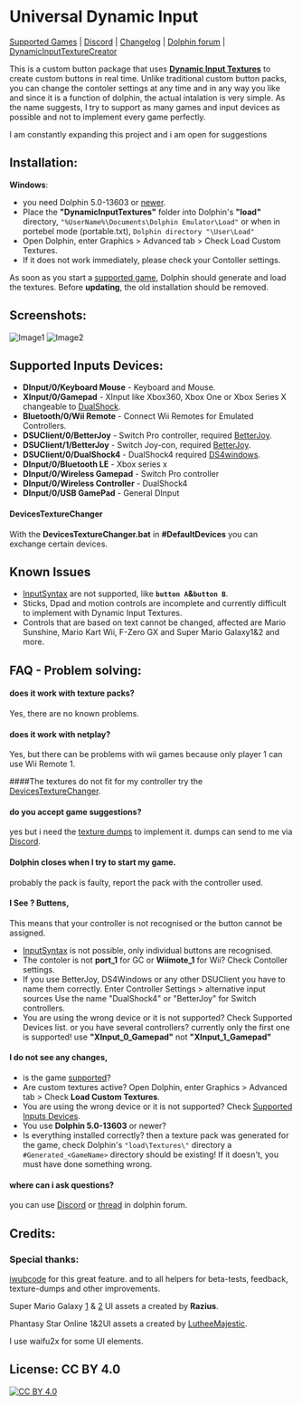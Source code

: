 # Universal Dynamic Input
[Supported Games](https://github.com/Venomalia/UniversalDynamicInput/blob/master/Games.md) | [Discord](https://discord.gg/vEQYMPxgSR) | [Changelog](https://github.com/Venomalia/UniversalDynamicInput/blob/main/Changelog.md) | [Dolphin forum](https://forums.dolphin-emu.org/Thread-universal-dynamic-input-texture-pack) | [DynamicInputTextureCreator](https://github.com/iwubcode/DolphinDynamicInputTextureCreator)

This is a custom button package that uses [**Dynamic Input Textures**](https://forums.dolphin-emu.org/Thread-introducing-dynamic-input-textures-a-new-feature-for-controller-icons) to create custom buttons in real time.
Unlike traditional custom button packs, you can change the contoler settings at any time and in any way you like
and since it is a function of dolphin, the actual intalation is very simple.
As the name suggests, I try to support as many games and input devices as possible and not to implement every game perfectly.

I am constantly expanding this project and i am open for suggestions


##  Installation:
**Windows**:
- you need Dolphin 5.0-13603 or [newer](https://de.dolphin-emu.org/download/).
- Place the **"DynamicInputTextures"** folder into Dolphin's **"load"** directory,
 `"%UserName%\Documents\Dolphin Emulator\Load"`
 or when in portebel mode (portable.txt),
`Dolphin directory "\User\Load"`
- Open Dolphin, enter Graphics > Advanced tab > Check Load Custom Textures.
- If it does not work immediately, please check your Contoller settings.

As soon as you start a [supported game](https://github.com/Venomalia/UniversalDynamicInput/blob/master/Games.md), Dolphin should generate and load the textures.
Before **updating**, the old installation should be removed.

##  Screenshots:
![Image1](https://i.imgur.com/WIxE3IZ.jpg "Image1")
![Image2](https://i.imgur.com/3pcxh5P.jpg "Image2")

## Supported Inputs Devices:
- **DInput/0/Keyboard Mouse** - Keyboard and Mouse.
- **XInput/0/Gamepad** - XInput like Xbox360, Xbox One or Xbox Series X changeable to [DualShock](https://github.com/Venomalia/UniversalDynamicInput#DevicesTextureChanger).
- **Bluetooth/0/Wii Remote** - Connect Wii Remotes for Emulated Controllers.
- **DSUClient/0/BetterJoy** - Switch Pro controller, required [BetterJoy](https://github.com/Davidobot/BetterJoy).
- **DSUClient/1/BetterJoy** - Switch Joy-con, required [BetterJoy](https://github.com/Davidobot/BetterJoy).
- **DSUClient/0/DualShock4** - DualShock4 required [DS4windows](https://github.com/Jays2Kings/DS4Windows).
- **DInput/0/Bluetooth LE** - Xbox series x
- **DInput/0/Wireless Gamepad** - Switch Pro controller
- **DInput/0/Wireless Controller** - DualShock4
- **DInput/0/USB GamePad** - General DInput

#### DevicesTextureChanger
With the **DevicesTextureChanger.bat** in **#DefaultDevices** you can exchange certain devices.

## Known Issues
- [InputSyntax]( https://wiki.dolphin-emu.org/index.php?title=Input_Syntax) are not supported, like **`button A`&`button B`**.
- Sticks, Dpad and motion controls are incomplete and currently difficult to implement with Dynamic Input Textures.
- Controls that are based on text cannot be changed, affected are
Mario Sunshine, Mario Kart Wii, F-Zero GX and Super Mario Galaxy1&2 and more.

## FAQ - Problem solving:
#### does it work with texture packs?
Yes, there are no known problems.

#### does it work with netplay?
Yes, but there can be problems with wii games because only player 1 can use Wii Remote 1.

####The textures do not fit for my controller
try the [DevicesTextureChanger](https://github.com/Venomalia/UniversalDynamicInput#DevicesTextureChanger).

#### do you accept game suggestions?
yes but i need the [texture dumps](https://forums.dolphin-emu.org/Thread-how-to-install-texture-packs-custom-textures-info) to implement it. dumps can send to me via [Discord](https://discord.gg/vEQYMPxgSR).

#### Dolphin closes when I try to start my game.
probably the pack is faulty, report the pack with the controller used.

#### I See ? Buttens,
This means that your controller is not recognised or the button cannot be assigned.
- [InputSyntax]( https://wiki.dolphin-emu.org/index.php?title=Input_Syntax) is not possible, only individual buttons are recognised.
- The contoler is not **port_1** for GC or **Wiimote_1** for Wii? Check Contoller settings.
- If you use BetterJoy, DS4Windows or any other DSUClient you have to name them correctly. Enter Controller Settings > alternative input sources
  Use the name "DualShock4" or "BetterJoy" for Switch controllers.
- You are using the wrong device or it is not supported? Check Supported Devices list.
  or you have several controllers? currently only the first one is supported!
  use **"XInput_0_Gamepad"** not **"XInput_1_Gamepad"**

#### I do not see any changes,
- is the game [supported](https://github.com/Venomalia/UniversalDynamicInput/blob/master/Games.md)?
- Are custom textures active? Open Dolphin, enter Graphics > Advanced tab > Check **Load Custom Textures**.
- You are using the wrong device or it is not supported? Check [Supported Inputs Devices](https://github.com/Venomalia/UniversalDynamicInput#supported-inputs-devices).
- You use **Dolphin 5.0-13603** or newer?
- Is everything installed correctly? then a texture pack was generated for the game,
check Dolphin's `"load\Textures\"` directory a `#Generated_<GameName>` directory should be existing!
If it doesn't, you must have done something wrong.

#### where can i ask questions?
you can use [Discord](https://discord.gg/vEQYMPxgSR) or [thread](https://forums.dolphin-emu.org/Thread-universal-dynamic-input-texture-pack) in dolphin forum.

## Credits:
### Special thanks:
[iwubcode](https://github.com/iwubcode) for this great feature.
and to all helpers for beta-tests, feedback, texture-dumps and other improvements.

Super Mario Galaxy [1](https://forums.dolphin-emu.org/Thread-super-mario-galaxy-1-hd-texture-mod) & [2](https://forums.dolphin-emu.org/Thread-super-mario-galaxy-2-hd-texture-mod) UI assets a created by **Razius**.

Phantasy Star Online 1&2UI assets a created by [LutheeMajestic](https://forums.dolphin-emu.org/Thread-phantasy-star-online-episode-i-ii-hd-ui-project).

I use waifu2x for some UI elements.

## License: CC BY 4.0
[![CC BY 4.0](https://i.creativecommons.org/l/by/4.0/88x31.png)](https://creativecommons.org/licenses/by/4.0/)